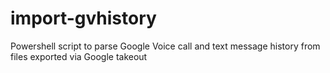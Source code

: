 import-gvhistory
================

Powershell script to parse Google Voice call and text message history from files exported via Google takeout
